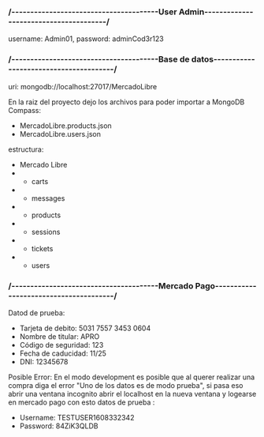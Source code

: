 ### /---------------------------------------User Admin---------------------------------------/

username: Admin01,
password: adminCod3r123

### /---------------------------------------Base de datos---------------------------------------/

uri: mongodb://localhost:27017/MercadoLibre

En la raiz del proyecto dejo los archivos para poder importar a MongoDB Compass:

- MercadoLibre.products.json
- MercadoLibre.users.json

estructura:

- Mercado Libre
- - carts
- - messages
- - products
- - sessions
- - tickets
- - users

### /---------------------------------------Mercado Pago---------------------------------------/

Datod de prueba:

- Tarjeta de debito: 5031 7557 3453 0604
- Nombre de titular: APRO
- Código de seguridad: 123
- Fecha de caducidad: 11/25
- DNI: 12345678

Posible Error:
En el modo development es posible que al querer realizar una compra diga el error "Uno de los datos es de modo prueba",
si pasa eso abrir una ventana incognito abrir el localhost en la nueva ventana y logearse en mercado pago con esto datos de prueba :

- Username: TESTUSER1608332342
- Password: 84ZiK3QLDB
